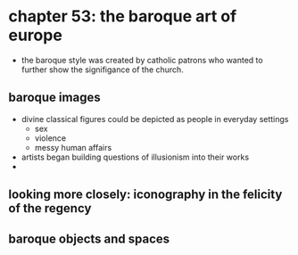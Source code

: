 # chapter 53: the baroque art of europe
- the baroque style was created by catholic patrons who wanted to further show the signifigance of the church.

## baroque images
- divine classical figures could be depicted as people in everyday settings
  - sex
  - violence
  - messy human affairs
- artists began building questions of illusionism into their works
- 

## looking more closely: iconography in the felicity of the regency

## baroque objects and spaces
